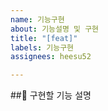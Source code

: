 ```yaml
---
name: 기능구현
about: 기능설명 및 구현
title: "[feat]"
labels: 기능구현
assignees: heesu52

---
```


##📌 구현할 기능 설명
